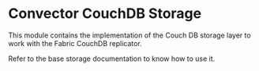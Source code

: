 # Convector CouchDB Storage

This module contains the implementation of the Couch DB storage layer to work with the Fabric CouchDB replicator.

Refer to the base storage documentation to know how to use it.
